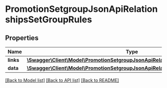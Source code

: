 # PromotionSetgroupJsonApiRelationshipsSetGroupRules

## Properties
Name | Type | Description | Notes
------------ | ------------- | ------------- | -------------
**links** | [**\Swagger\Client\Model\PromotionSetgroupJsonApiRelationshipsSetGroupRulesLinks**](PromotionSetgroupJsonApiRelationshipsSetGroupRulesLinks.md) |  | [optional] 
**data** | [**\Swagger\Client\Model\PromotionSetgroupJsonApiRelationshipsSetGroupRulesData[]**](PromotionSetgroupJsonApiRelationshipsSetGroupRulesData.md) |  | [optional] 

[[Back to Model list]](../../README.md#documentation-for-models) [[Back to API list]](../../README.md#documentation-for-api-endpoints) [[Back to README]](../../README.md)


